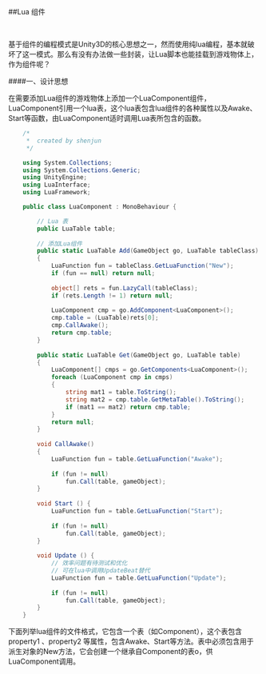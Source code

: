 ##Lua 组件

&emsp;

基于组件的编程模式是Unity3D的核心思想之一，然而使用纯lua编程，基本就破坏了这一模式。那么有没有办法做一些封装，让Lua脚本也能挂载到游戏物体上，作为组件呢？

####一、设计思想

在需要添加Lua组件的游戏物体上添加一个LuaComponent组件，LuaComponent引用一个lua表，这个lua表包含lua组件的各种属性以及Awake、Start等函数，由LuaComponent适时调用Lua表所包含的函数。



```csharp
    /*
     *  created by shenjun
     */

    using System.Collections;
    using System.Collections.Generic;
    using UnityEngine;
    using LuaInterface;
    using LuaFramework;

    public class LuaComponent : MonoBehaviour {

        // Lua 表
        public LuaTable table;
    
        // 添加Lua组件
        public static LuaTable Add(GameObject go, LuaTable tableClass)
        {
            LuaFunction fun = tableClass.GetLuaFunction("New");
            if (fun == null) return null;
    
            object[] rets = fun.LazyCall(tableClass);
            if (rets.Length != 1) return null;
    
            LuaComponent cmp = go.AddComponent<LuaComponent>();
            cmp.table = (LuaTable)rets[0];
            cmp.CallAwake();
            return cmp.table;
        }
    
        public static LuaTable Get(GameObject go, LuaTable table)
        {
            LuaComponent[] cmps = go.GetComponents<LuaComponent>();
            foreach (LuaComponent cmp in cmps)
            {
                string mat1 = table.ToString();
                string mat2 = cmp.table.GetMetaTable().ToString();
                if (mat1 == mat2) return cmp.table;
            }
            return null;
        }
    
        void CallAwake()
        {
            LuaFunction fun = table.GetLuaFunction("Awake");
    
            if (fun != null)
                fun.Call(table, gameObject);
        }
    
        void Start () {
            LuaFunction fun = table.GetLuaFunction("Start");
    
            if (fun != null)
                fun.Call(table, gameObject);
        }
    	
        void Update () {
            // 效率问题有待测试和优化
            // 可在lua中调用UpdateBeat替代
            LuaFunction fun = table.GetLuaFunction("Update");
    
            if (fun != null)
                fun.Call(table, gameObject);
    	}
    }
```

下面列举lua组件的文件格式，它包含一个表（如Component），这个表包含property1 、property2 等属性，包含Awake、Start等方法。表中必须包含用于派生对象的New方法，它会创建一个继承自Component的表o，供LuaComponent调用。

